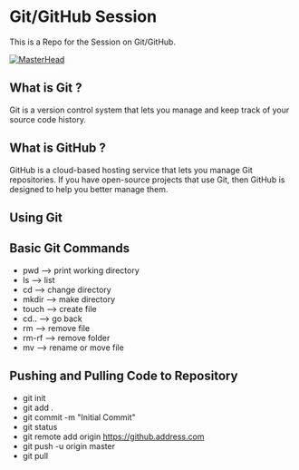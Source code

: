 # Git/GitHub Session
This is a Repo for the Session on Git/GitHub.

[![MasterHead](https://raw.githubusercontent.com/kunal-mahatha/git-session/master/banner.png)](https://username.github.io)

## What is Git ?
Git is a version control system that lets you manage and keep track of your source code history.

## What is GitHub ?
GitHub is a cloud-based hosting service that lets you manage Git repositories. If you have open-source projects that use Git, then GitHub is designed to help you better manage them.

## Using Git
## Basic Git Commands
* pwd --> print working directory
* ls --> list
* cd --> change directory
* mkdir --> make directory
* touch --> create file
* cd.. --> go back
* rm --> remove file
* rm-rf --> remove folder
* mv --> rename or move file

## Pushing and Pulling Code to Repository
- git init
- git add .
- git commit -m "Initial Commit"
- git status
- git remote add origin https://github.address.com
- git push -u origin master 
- git pull

